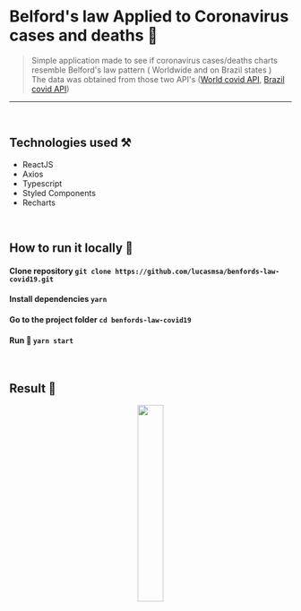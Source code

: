 # Belford's law Applied to Coronavirus cases and deaths 🦩
> Simple application made to see if coronavirus cases/deaths charts resemble Belford's law pattern ( Worldwide and on Brazil states )
> <br>The data was obtained from those two API's ([World covid API](https://api.covid19api.com/), 
[Brazil covid API](https://covid19-brazil-api.now.sh/))<br>

---

<br>

## Technologies used ⚒
- ReactJS
- Axios
- Typescript
- Styled Components
- Recharts

<br>

## How to run it locally 🗿
#### Clone repository ``git clone https://github.com/lucasmsa/benfords-law-covid19.git``
#### Install dependencies ``yarn``
#### Go to the project folder ``cd benfords-law-covid19``
#### Run 🚝 ``yarn start``

<br>

## Result 🎨
<p align="center">
    <img width='30%' src="https://i.imgur.com/YAIF0LU.png">
</p>
